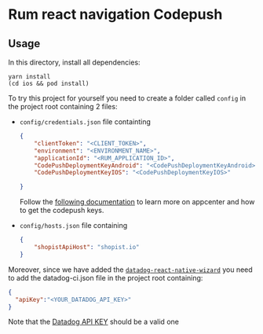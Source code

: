 # Rum react navigation Codepush

## Usage

In this directory, install all dependencies:

```shell
yarn install
(cd ios && pod install)
```

To try this project for yourself you need to create a folder called `config` in the project root containing 2 files:

- `config/credentials.json` file containting

    ```json
    {
        "clientToken": "<CLIENT_TOKEN>",
        "environment": "<ENVIRONMENT_NAME>",
        "applicationId": "<RUM_APPLICATION_ID>",
        "CodePushDeploymentKeyAndroid": "<CodePushDeploymentKeyAndroid>",
        "CodePushDeploymentKeyIOS": "<CodePushDeploymentKeyIOS>"

    }
    ```

    Follow the [following documentation](https://learn.microsoft.com/en-us/appcenter/distribution/uploading) to learn more on appcenter and how to get the codepush keys.

- `config/hosts.json` file containing

    ```json
    {
        "shopistApiHost": "shopist.io"
    }
    ```

Moreover, since we have added the [`datadog-react-native-wizard`][1] you need to add the datadog-ci.json file in the project root containing:

```json
{
  "apiKey":"<YOUR_DATADOG_API_KEY>"
}
```

Note that the [Datadog API KEY][2] should be a valid one

[1]: https://docs.datadoghq.com/real_user_monitoring/error_tracking/reactnative/#alternatives-to-datadog-react-native-wizard
[2]: https://docs.datadoghq.com/account_management/api-app-keys/#application-keys
